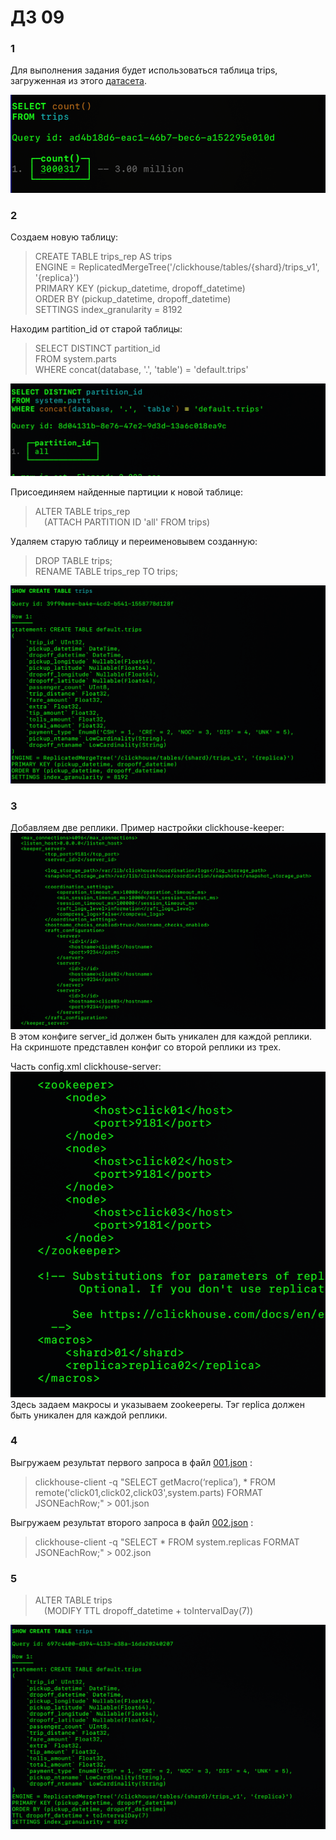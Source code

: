 # ДЗ 09  
### 1  
Для выполнения задания будет использоваться таблица trips, загруженная из этого [датасета](https://clickhouse.com/docs/en/getting-started/example-datasets/nyc-taxi).  
  
![](https://github.com/oslavgorod/Clickhouse-2024/blob/main/DZ09/img/001.png)  
  
### 2  
Создаем новую таблицу:  
>CREATE TABLE trips_rep AS trips  
ENGINE = ReplicatedMergeTree('/clickhouse/tables/{shard}/trips_v1', '{replica}')  
PRIMARY KEY (pickup_datetime, dropoff_datetime)  
ORDER BY (pickup_datetime, dropoff_datetime)  
SETTINGS index_granularity = 8192  
  
Находим partition_id от старой таблицы:  
>SELECT DISTINCT partition_id  
FROM system.parts  
WHERE concat(database, '.', 'table') = 'default.trips'
  
![](https://github.com/oslavgorod/Clickhouse-2024/blob/main/DZ09/img/002.png)  
  
Присоединяем найденные партиции к новой таблице:  
>ALTER TABLE trips_rep  
    &emsp;(ATTACH PARTITION ID 'all' FROM trips)  
  
Удаляем старую таблицу и переименовывем созданную:  
>DROP TABLE trips;  
RENAME TABLE trips_rep TO trips;  
  
![](https://github.com/oslavgorod/Clickhouse-2024/blob/main/DZ09/img/003.png)  
  
### 3  
Добавляем две реплики. Пример настройки clickhouse-keeper:  
![](https://github.com/oslavgorod/Clickhouse-2024/blob/main/DZ09/img/004.png)  
В этом конфиге server_id должен быть уникален для каждой реплики. На скриншоте представлен конфиг со второй реплики из трех.  
  
Часть config.xml clickhouse-server:  
![](https://github.com/oslavgorod/Clickhouse-2024/blob/main/DZ09/img/005.png)  
Здесь задаем макросы и указываем zookeeperы. Тэг replica должен быть уникален для каждой реплики.  
  
### 4  
Выгружаем результат первого запроса в файл [001.json](https://github.com/oslavgorod/Clickhouse-2024/blob/main/DZ09/001.json) :  
>clickhouse-client -q "SELECT getMacro(‘replica’), * FROM remote('click01,click02,click03',system.parts) FORMAT JSONEachRow;" > 001.json
  
Выгружаем результат второго запроса в файл [002.json](https://github.com/oslavgorod/Clickhouse-2024/blob/main/DZ09/002.json) :  
>clickhouse-client -q "SELECT * FROM system.replicas FORMAT JSONEachRow;" > 002.json  
  
### 5  
>ALTER TABLE trips  
    &emsp;(MODIFY TTL dropoff_datetime + toIntervalDay(7))

![](https://github.com/oslavgorod/Clickhouse-2024/blob/main/DZ09/img/006.png)  
  

